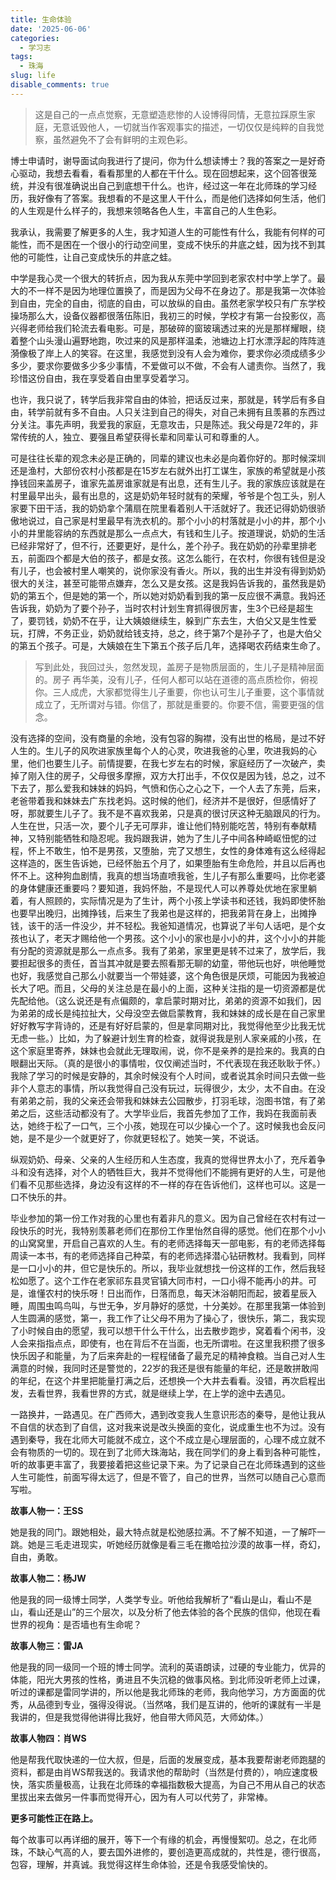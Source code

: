 ```yaml
---
title: 生命体验
date: '2025-06-06'
categories:
  - 学习志
tags:
  - 珠海
slug: life
disable_comments: true
---
```


> 这是自己的一点点觉察，无意塑造悲惨的人设博得同情，无意拉踩原生家庭，无意诋毁他人，一切就当作客观事实的描述，一切仅仅是纯粹的自我觉察，虽然避免不了会有鲜明的主观色彩。

博士申请时，谢导面试向我进行了提问，你为什么想读博士？我的答案之一是好奇心驱动，我想去看看，看看那里的人都在干什么。现在回想起来，这个回答很笼统，并没有很准确说出自己到底想干什么。也许，经过这一年在北师珠的学习经历，我好像有了答案。我想看的不是这里人干什么，而是他们选择如何生活，他们的人生观是什么样子的，我想来领略各色人生，丰富自己的人生色彩。

我承认，我需要了解更多的人生，我才知道人生的可能性有什么，我能有何样的可能性，而不是困在一个很小的行动空间里，变成不快乐的井底之蛙，因为找不到其他的可能性，让自己变成快乐的井底之蛙。

中学是我心灵一个很大的转折点，因为我从东莞中学回到老家农村中学上学了。最大的不一样不是因为地理位置换了，而是因为父母不在身边了。那是我第一次体验到自由，完全的自由，彻底的自由，可以放纵的自由。虽然老家学校只有广东学校操场那么大，设备仪器都很落伍陈旧，我初三的时候，学校才有第一台投影仪，高兴得老师给我们轮流去看电影。可是，那破碎的窗玻璃透过来的光是那样耀眼，绕着整个山头漫山遍野地跑，吹过来的风是那样温柔，池塘边上打水漂浮起的阵阵涟漪像极了岸上人的笑容。在这里，我感觉到没有人会为难你，要求你必须成绩多少多少，要求你要做多少多少事情，不爱做可以不做，不会有人谴责你。当然了，我珍惜这份自由，我在享受着自由里享受着学习。

也许，我只说了，转学后我非常自由的体验，把话反过来，那就是，转学后有多自由，转学前就有多不自由。人只关注到自己的得失，对自己未拥有且羡慕的东西过分关注。事先声明，我爱我的家庭，无意攻击，只是陈述。我父母是72年的，非常传统的人，独立、要强且希望获得长辈和同辈认可和尊重的人。

可是往往长辈的观念未必是正确的，同辈的建议也未必是向着你好的。那时候深圳还是渔村，大部份农村小孩都是在15岁左右就外出打工谋生，家族的希望就是小孩挣钱回来盖房子，谁家先盖房谁家就是有出息，还有生儿子。我的家族应该就是在村里最早出头，最有出息的，这是奶奶年轻时就有的荣耀，爷爷是个包工头，别人家要下田干活，我的奶奶拿个蒲扇在院里看着别人干活就好了。我还记得奶奶很骄傲地说过，自己家是村里最早有洗衣机的。那个小小的村落就是小小的井，那个小小的井里能容纳的东西就是那么一点点大，有钱和生儿子。按道理说，奶奶的生活已经非常好了，但不行，还要更好，是什么，差个孙子。我在奶奶的孙辈里排老五，前面四个都是大伯的孩子，都是女孩。这怎么能行，在农村，你很有钱但是没有儿子，也会被村里人嘲笑的，说你家没有香火。所以，我的出生并没有得到奶奶很大的关注，甚至可能带点嫌弃，怎么又是女孩。这是我妈告诉我的，虽然我是奶奶的第五个，但是她的第一个，所以她对奶奶看到我的第一反应很不满意。我妈还告诉我，奶奶为了要个孙子，当时农村计划生育抓得很厉害，生3个已经是超生了，要罚钱，奶奶不在乎，让大姨娘继续生，躲到广东去生，大伯父又是生性爱玩，打牌，不务正业，奶奶就给钱支持，总之，终于第7个是孙子了，也是大伯父的第五个孩子。可是，大姨娘在生下第五个孩子后几年，选择喝农药结束生命了。

> 写到此处，我回过头，忽然发现，盖房子是物质层面的，生儿子是精神层面的。房子 再华美，没有儿子，任何人都可以站在道德的高点质检你，俯视你。三人成虎，大家都觉得生儿子重要，你也认可生儿子重要，这个事情就成立了，无所谓对与错。你信了，那就是重要的。你要不信，需要更强的信念。

没有选择的空间，没有商量的余地，没有包容的胸襟，没有出世的格局，是过不好人生的。生儿子的风吹进家族里每个人的心灵，吹进我爸的心里，吹进我妈的心里，他们也要生儿子。前情提要，在我七岁左右的时候，家庭经历了一次破产，卖掉了刚入住的房子，父母很多摩擦，双方大打出手，不仅仅是因为钱，总之，过不下去了，那么爱我和妹妹的妈妈，气愤和伤心之心之下，一个人去了东莞，后来，老爸带着我和妹妹去广东找老妈。这时候的他们，经济并不是很好，但感情好了呀，那就要生儿子了。我不是不喜欢我弟，只是真的很讨厌这种无脑跟风的行为。人生在世，只活一次，要个儿子无可厚非，谁让他们特别能吃苦，特别有奉献精神，又特别能牺牲和隐忍呢。我妈跟我讲，她为了生儿子中间各种崎岖忸怩的过程，怀上不敢生，怕不是男孩，又堕胎，完了又想生，女性的身体难有这么经得起这样造的，医生告诉她，已经怀胎五个月了，如果堕胎有生命危险，并且以后再也怀不上。这种狗血剧情，我真的想当场直喷我爸，生儿子有那么重要吗，比你老婆的身体健康还重要吗？要知道，我妈怀胎，不是现代人可以养尊处优地在家里躺着，有人照顾的，实际情况是为了生计，两个小孩上学读书和还钱，我妈即使怀胎也要早出晚归，出摊挣钱，后来生了我弟也是这样的，把我弟背在身上，出摊挣钱，该干的活一件没少，并不轻松。我爸知道情况，也算说了半句人话吧，是个女孩也认了，老天才赐给他一个男孩。这个小小的家也是小小的井，这个小小的井能有分配的资源就是那么一点点多。我有了弟弟，家里更是转不过来了，放学后，我要担起很多的责任，首当其冲就是要去照看那无聊的幼童，带他玩也好，哄他睡觉也好，我感觉自己那么小就要当一个带娃婆，这个角色很是厌烦，可能因为我被迫长大了吧。而且，父母的关注总是在最小的上面，这种关注指的是一切资源都是优先配给他。（这么说还是有点偏颇的，拿启蒙时期对比，弟弟的资源不如我们，因为弟弟的成长是纯拉扯大，父母没空去做启蒙教育，我和妹妹的成长是在自己家里好好教写字背诗的，还是有好好启蒙的，但是拿同期对比，我觉得他至少比我无忧无虑一些。）比如，为了躲避计划生育的检查，就得说我是别人家亲戚的小孩，在这个家庭里寄养，妹妹也会就此无理取闹，说，你不是亲养的是捡来的。我真的白眼翻出天际。（真的是很小的事情啦，仅仅阐述当时，不代表现在我还耿耿于怀。）我除了学习的时候是安静的，其余时候没有个人时间，或者说其余时间只去做一些非个人意志的事情，所以我觉得自己没有玩过，玩得很少，太少，太不自由。在没有弟弟之前，我的父亲还会带我和妹妹去公园散步，打羽毛球，泡图书馆，有了弟弟之后，这些活动都没有了。大学毕业后，我首先参加了工作，我妈在我面前表达，她终于松了一口气，三个小孩，她现在可以少操心一个了。这时候我也会反问她，是不是少一个就更好了，你就更轻松了。她笑一笑，不说话。

纵观奶奶、母亲、父亲的人生经历和人生态度，我真的觉得世界太小了，充斥着争斗和没有选择，对个人的牺牲巨大，我并不觉得他们不能拥有更好的人生，可是他们看不见那些选择，身边没有这样的不一样的存在告诉他们，这样也可以。这是一口不快乐的井。

毕业参加的第一份工作对我的心里也有着非凡的意义。因为自己曾经在农村有过一段快乐的时光，我特别羡慕老师们在那份工作里怡然自得的感觉。他们在那个小小的山窝窝里，开启自己喜欢的人生。有的老师选择每天一部电影，有的老师选择每周读一本书，有的老师选择自己种菜，有的老师选择潜心钻研教材。我看到，同样是一口小小的井，但它是快乐的。所以，我毕业就想找一份这样的工作，然后我轻松如愿了。这个工作在老家祁东县灵官镇大同市村，一口小得不能再小的井。可是，谁懂农村的快乐呀！日出而作，日落而息，每天沐浴朝阳而起，披着星辰入睡，周围虫鸣鸟叫，与世无争，岁月静好的感觉，十分美妙。在那里我第一体验到人生圆满的感觉，第一，我工作了让父母不用为了操心了，很快乐，第二，我实现了小时候自由的愿望，我可以想干什么干什么，出去散步跑步，窝着看个闲书，没人会来指指点点，即使有，也在背后不在当面，也无所谓啦。在这里我积攒了很多快乐因子和能量，为了后来奔赴的一程程储备了最充足的精神食粮。当自己对人生满意的时候，我同时还是警觉的，22岁的我还是很有能量的年纪，还是敢拼敢闯的年纪，在这个井里把能量打满之后，还想换一个大井去看看。没错，再次启程出发，去看世界，我看世界的方式，就是继续上学，在上学的途中去遇见。

一路换井，一路遇见。在广西师大，遇到改变我人生意识形态的秦导，是他让我从不自信的状态到了自信，这对我来说是改头换面的变化，说成重生也不为过。没有遇到秦导，我在北师大可能就不成立，这个不成立是心理层面的，心理不成立就不会有物质的一切的。现在到了北师大珠海站，我在同学们的身上看到各种可能性，听的故事更丰富了，我要接着把这些记录下来。为了记录自己在北师珠遇到的这些人生可能性，前面写得太远了，但是不管了，自己的世界，当然可以随自己心意而写啦。



**故事人物一：王SS** 

她是我的同门。跟她相处，最大特点就是松弛感拉满。不了解不知道，一了解吓一跳。她是三毛走进现实，听她经历就像是看三毛在撒哈拉沙漠的故事一样，奇幻，自由，勇敢。

**故事人物二：杨JW**

他是我的同一级博士同学，人类学专业。听他给我解析了“看山是山，看山不是山，看山还是山”的三个层次，以及分析了他去体验的各个民族的信仰，他现在看世界的视角：是否墙也有生命呢？

**故事人物三：雷JA**

他是我的同一级同一个班的博士同学。流利的英语朗读，过硬的专业能力，优异的体能，阳光大男孩的性格，勇进且不失沉稳的做事风格。到北师没听老师上过课，听过的课都是雷同学讲的，所以他是我北师珠的老师，我向他学习，方方面面的优秀，从品德到专业，强得没得说。（当然咯，我们是互讲的，他听的课就有一半是我讲的，但是我觉得他讲得比我好，他自带大师风范，大师幼体。）

**故事人物四：肖WS**

他是帮我代取快递的一位大叔，但是，后面的发展变成，基本我要帮谢老师跑腿的资料，都是由肖WS帮我送的。我请求他的帮助时（当然是付费的），响应速度极快，落实质量极高，让我在北师珠的幸福指数极大提高，为自己不用从自己的状态里拔出来去做另一件事而觉得开心，因为有人可以代劳了，非常棒。

**更多可能性正在路上。**

每个故事可以再详细的展开，等下一个有缘的机会，再慢慢絮叨。总之，在北师珠，不缺心气高的人，要去国外进修的，要创造更高成就的，共性是，德行很高，包容，理解，并真诚。我觉得这样生命体验，还是令我感受愉快的。
